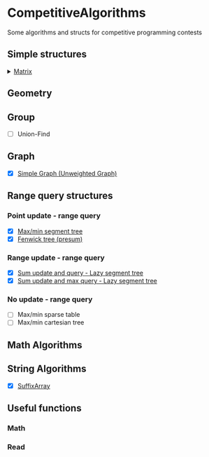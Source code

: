 # CompetitiveAlgorithms
Some algorithms and structs for competitive programming contests

## Simple structures
<details> 
  <summary>
    <a href="https://github.com/thalyson004/CompetitiveAlgorithms/blob/master/matrix.cpp">Matrix</a>
    </summary>
  
  <ul>
  <li>Matrix(int _rows, int _columns): Construct matrix.</li>
  <li>bool inside(int row, int column): check if this point is inside</li>
  <li>vector<T>& operator [] (int row): Access specific row</li>
  </ul>
    
</details>

## Geometry 

## Group
- [ ] Union-Find

## Graph
- [X] [Simple Graph (Unweighted Graph)](https://github.com/thalyson004/CompetitiveAlgorithms/blob/master/simpleGraph.cpp)

## Range query structures
### Point update - range query
- [X] [Max/min segment tree](https://github.com/thalyson004/CompetitiveAlgorithms/blob/master/maxTree.cpp)
- [X] [Fenwick tree (presum)](https://github.com/thalyson004/CompetitiveAlgorithms/blob/master/preSumBit.cpp)

### Range update - range query
- [X] [Sum update and query - Lazy segment tree](https://github.com/thalyson004/CompetitiveAlgorithms/blob/master/rangeSumTree.cpp)
- [X] [Sum update and max query - Lazy segment tree](https://github.com/thalyson004/CompetitiveAlgorithms/blob/master/rangeSumUpdateRangeMaxQueryTree.cpp)

### No update - range query
- [ ] Max/min sparse table
- [ ] Max/min cartesian tree

## Math Algorithms

## String Algorithms
- [X] [SuffixArray](https://github.com/thalyson004/CompetitiveAlgorithms/blob/master/suffixArray.cpp)

## Useful functions
### Math
### Read


